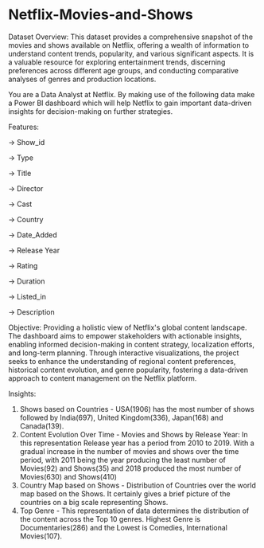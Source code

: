 # Netflix-Movies-and-Shows

Dataset Overview:
This dataset provides a comprehensive snapshot of the movies and shows available on Netflix, offering a wealth of information to understand content trends, popularity, and various significant aspects. It is a valuable resource for exploring entertainment trends, discerning preferences across different age groups, and conducting comparative analyses of genres and production locations.

You are a Data Analyst at Netflix. By making use of the following data make a Power BI dashboard which will help Netflix to gain important data-driven insights for decision-making on further strategies.

Features:

→ Show_id

→ Туре

→ Title

→ Director

→ Cast

→ Country

→ Date_Added

→ Release Year

→ Rating

→ Duration

→ Listed_in

→ Description

Objective: Providing a holistic view of Netflix's global content landscape. The dashboard aims to empower stakeholders with actionable insights, enabling informed decision-making in content strategy, localization efforts, and long-term planning. Through interactive visualizations, the project seeks to enhance the understanding of regional content preferences, historical content evolution, and genre popularity, fostering a data-driven approach to content management on the Netflix platform.

Insights:

1. Shows based on Countries - USA(1906) has the most number of shows followed by India(697), United Kingdom(336), Japan(168) and Canada(139).
2. Content Evolution Over Time - Movies and Shows by Release Year: In this representation Release year has a period from 2010 to 2019. With a gradual increase in the number of movies and shows over the time period, with 2011 being the year producing the least number of Movies(92) and Shows(35) and 2018 produced the most number of Movies(630) and Shows(410)
3. Country Map based on Shows - Distribution of Countries over the world map based on the Shows. It certainly gives a brief picture of the countries on a big scale representing Shows.
4. Top Genre -  This representation of data determines the distribution of the content across the Top 10 genres. Highest Genre is Documentaries(286) and the Lowest is Comedies, International Movies(107).    
